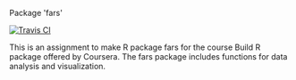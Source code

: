Package 'fars'

[![Travis CI](https://travis-ci.org/<linhbui.management>/<fars_assignment>.svg?branch=main)](https://travis-ci.org/<linhbui.management>/<fars_assignment>)

This is an assignment to make R package fars for the course Build R package offered by Coursera. 
The fars package includes functions for data analysis and visualization.

